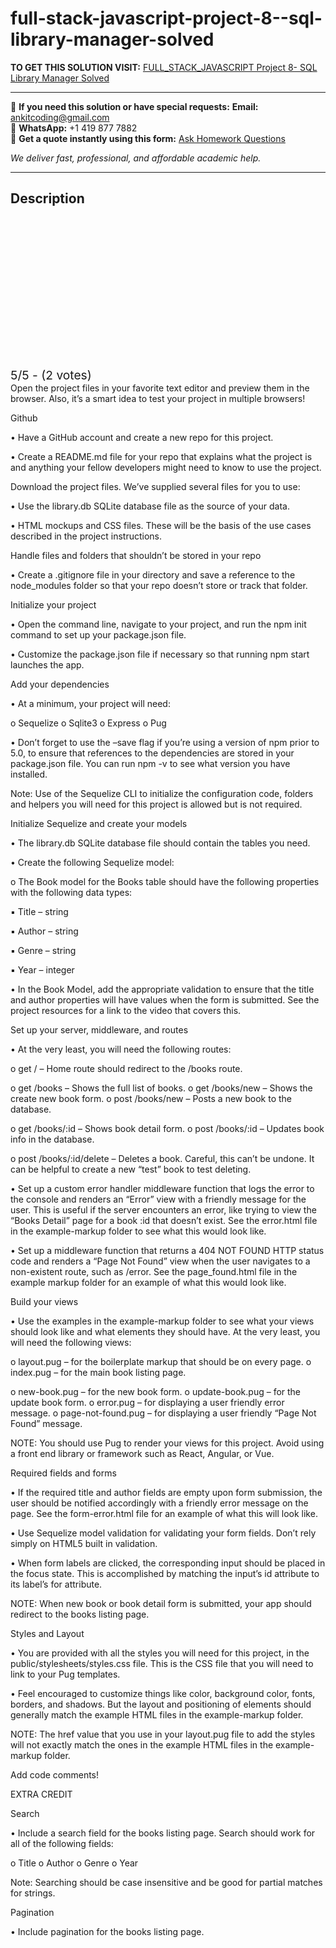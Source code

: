 # full-stack-javascript-project-8--sql-library-manager-solved
**TO GET THIS SOLUTION VISIT:** [FULL_STACK_JAVASCRIPT Project 8- SQL Library Manager Solved](https://www.ankitcodinghub.com/product/full_stack_javascript-project-instructions-sql-library-manager-solved/)


---

📩 **If you need this solution or have special requests:** **Email:** ankitcoding@gmail.com  
📱 **WhatsApp:** +1 419 877 7882  
📄 **Get a quote instantly using this form:** [Ask Homework Questions](https://www.ankitcodinghub.com/services/ask-homework-questions/)

*We deliver fast, professional, and affordable academic help.*

---

<h2>Description</h2>



<div class="kk-star-ratings kksr-auto kksr-align-center kksr-valign-top" data-payload="{&quot;align&quot;:&quot;center&quot;,&quot;id&quot;:&quot;116373&quot;,&quot;slug&quot;:&quot;default&quot;,&quot;valign&quot;:&quot;top&quot;,&quot;ignore&quot;:&quot;&quot;,&quot;reference&quot;:&quot;auto&quot;,&quot;class&quot;:&quot;&quot;,&quot;count&quot;:&quot;2&quot;,&quot;legendonly&quot;:&quot;&quot;,&quot;readonly&quot;:&quot;&quot;,&quot;score&quot;:&quot;5&quot;,&quot;starsonly&quot;:&quot;&quot;,&quot;best&quot;:&quot;5&quot;,&quot;gap&quot;:&quot;4&quot;,&quot;greet&quot;:&quot;Rate this product&quot;,&quot;legend&quot;:&quot;5\/5 - (2 votes)&quot;,&quot;size&quot;:&quot;24&quot;,&quot;title&quot;:&quot;FULL_STACK_JAVASCRIPT  Project 8- SQL Library Manager Solved&quot;,&quot;width&quot;:&quot;138&quot;,&quot;_legend&quot;:&quot;{score}\/{best} - ({count} {votes})&quot;,&quot;font_factor&quot;:&quot;1.25&quot;}">

<div class="kksr-stars">

<div class="kksr-stars-inactive">
            <div class="kksr-star" data-star="1" style="padding-right: 4px">


<div class="kksr-icon" style="width: 24px; height: 24px;"></div>
        </div>
            <div class="kksr-star" data-star="2" style="padding-right: 4px">


<div class="kksr-icon" style="width: 24px; height: 24px;"></div>
        </div>
            <div class="kksr-star" data-star="3" style="padding-right: 4px">


<div class="kksr-icon" style="width: 24px; height: 24px;"></div>
        </div>
            <div class="kksr-star" data-star="4" style="padding-right: 4px">


<div class="kksr-icon" style="width: 24px; height: 24px;"></div>
        </div>
            <div class="kksr-star" data-star="5" style="padding-right: 4px">


<div class="kksr-icon" style="width: 24px; height: 24px;"></div>
        </div>
    </div>

<div class="kksr-stars-active" style="width: 138px;">
            <div class="kksr-star" style="padding-right: 4px">


<div class="kksr-icon" style="width: 24px; height: 24px;"></div>
        </div>
            <div class="kksr-star" style="padding-right: 4px">


<div class="kksr-icon" style="width: 24px; height: 24px;"></div>
        </div>
            <div class="kksr-star" style="padding-right: 4px">


<div class="kksr-icon" style="width: 24px; height: 24px;"></div>
        </div>
            <div class="kksr-star" style="padding-right: 4px">


<div class="kksr-icon" style="width: 24px; height: 24px;"></div>
        </div>
            <div class="kksr-star" style="padding-right: 4px">


<div class="kksr-icon" style="width: 24px; height: 24px;"></div>
        </div>
    </div>
</div>


<div class="kksr-legend" style="font-size: 19.2px;">
            5/5 - (2 votes)    </div>
    </div>
Open the project files in your favorite text editor and preview them in the browser. Also, it’s a smart idea to test your project in multiple browsers!

Github

• Have a GitHub account and create a new repo for this project.

• Create a README.md file for your repo that explains what the project is and anything your fellow developers might need to know to use the project.

Download the project files. We’ve supplied several files for you to use:

• Use the library.db SQLite database file as the source of your data.

• HTML mockups and CSS files. These will be the basis of the use cases described in the project instructions.

Handle files and folders that shouldn’t be stored in your repo

• Create a .gitignore file in your directory and save a reference to the node_modules folder so that your repo doesn’t store or track that folder.

Initialize your project

• Open the command line, navigate to your project, and run the npm init command to set up your package.json file.

• Customize the package.json file if necessary so that running npm start launches the app.

Add your dependencies

• At a minimum, your project will need:

o Sequelize o Sqlite3 o Express o Pug

• Don’t forget to use the –save flag if you’re using a version of npm prior to 5.0, to ensure that references to the dependencies are stored in your package.json file. You can run npm -v to see what version you have installed.

Note: Use of the Sequelize CLI to initialize the configuration code, folders and helpers you will need for this project is allowed but is not required.

Initialize Sequelize and create your models

• The library.db SQLite database file should contain the tables you need.

• Create the following Sequelize model:

o The Book model for the Books table should have the following properties with the following data types:

▪ Title – string

▪ Author – string

▪ Genre – string

▪ Year – integer

• In the Book Model, add the appropriate validation to ensure that the title and author properties will have values when the form is submitted. See the project resources for a link to the video that covers this.

Set up your server, middleware, and routes

• At the very least, you will need the following routes:

o get / – Home route should redirect to the /books route.

o get /books – Shows the full list of books. o get /books/new – Shows the create new book form. o post /books/new – Posts a new book to the database.

o get /books/:id – Shows book detail form. o post /books/:id – Updates book info in the database.

o post /books/:id/delete – Deletes a book. Careful, this can’t be undone. It can be helpful to create a new “test” book to test deleting.

• Set up a custom error handler middleware function that logs the error to the console and renders an “Error” view with a friendly message for the user. This is useful if the server encounters an error, like trying to view the “Books Detail” page for a book :id that doesn’t exist. See the error.html file in the example-markup folder to see what this would look like.

• Set up a middleware function that returns a 404 NOT FOUND HTTP status code and renders a “Page Not Found” view when the user navigates to a non-existent route, such as /error. See the page_found.html file in the example markup folder for an example of what this would look like.

Build your views

• Use the examples in the example-markup folder to see what your views should look like and what elements they should have. At the very least, you will need the following views:

o layout.pug – for the boilerplate markup that should be on every page. o index.pug – for the main book listing page.

o new-book.pug – for the new book form. o update-book.pug – for the update book form. o error.pug – for displaying a user friendly error message. o page-not-found.pug – for displaying a user friendly “Page Not Found” message.

NOTE: You should use Pug to render your views for this project. Avoid using a front end library or framework such as React, Angular, or Vue.

Required fields and forms

• If the required title and author fields are empty upon form submission, the user should be notified accordingly with a friendly error message on the page. See the form-error.html file for an example of what this will look like.

• Use Sequelize model validation for validating your form fields. Don’t rely simply on HTML5 built in validation.

• When form labels are clicked, the corresponding input should be placed in the focus state. This is accomplished by matching the input’s id attribute to its label’s for attribute.

NOTE: When new book or book detail form is submitted, your app should redirect to the books listing page.

Styles and Layout

• You are provided with all the styles you will need for this project, in the public/stylesheets/styles.css file. This is the CSS file that you will need to link to your Pug templates.

• Feel encouraged to customize things like color, background color, fonts, borders, and shadows. But the layout and positioning of elements should generally match the example HTML files in the example-markup folder.

NOTE: The href value that you use in your layout.pug file to add the styles will not exactly match the ones in the example HTML files in the example-markup folder.

Add code comments!

EXTRA CREDIT

Search

• Include a search field for the books listing page. Search should work for all of the following fields:

o Title o Author o Genre o Year

Note: Searching should be case insensitive and be good for partial matches for strings.

Pagination

• Include pagination for the books listing page.
